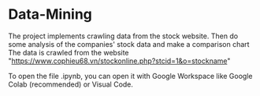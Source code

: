# Data-Mining
The project implements crawling data from the stock website. Then do some analysis of the companies' stock data and make a comparison chart
The data is crawled from the website "https://www.cophieu68.vn/stockonline.php?stcid=1&o=stockname"

To open the file .ipynb, you can open it with Google Workspace like Google Colab (recommended) or Visual Code.
